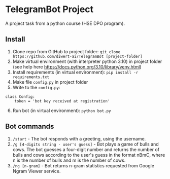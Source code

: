 # TelegramBot Project
A project task from a python course (HSE DPO program).

## Install
1. Clone repo from GitHub to project folder: `git clone https://github.com/diwert-ai/TelegramBot [project-folder]`
2. Make virtual environment (with interpreter python 3.10) in project folder (see help here https://docs.python.org/3.10/library/venv.html)
3. Install requirements (in virtual environment): `pip install -r requirements.txt`
4. Make file `config.py` in project folder
5. Write to the `config.py`:
```
class Config:
    token = 'bot key received at registration'
```
6. Run bot (in virtual environment): `python bot.py`

## Bot commands
1. `/start` - The bot responds with a greeting, using the username.
2. `/g [4-digits string - user's guess]` - Bot plays a game of bulls and cows. The bot guesses a four-digit number and returns
the number of bulls and cows according to the user's guess in the format nBmC, where n is the number of bulls and m is
the number of cows.
3. `/ng [n-gram]` - Bot returns n-gram statistics requested from Google Ngram Viewer service.